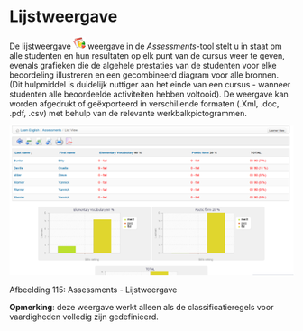 # Lijstweergave

De lijstweergave ![](../../.gitbook/assets/graphics201%20%283%29.png) weergave in de _Assessments_-tool stelt u in staat om alle studenten en hun resultaten op elk punt van de cursus weer te geven, evenals grafieken die de algehele prestaties van de studenten voor elke beoordeling illustreren en een gecombineerd diagram voor alle bronnen. \(Dit hulpmiddel is duidelijk nuttiger aan het einde van een cursus - wanneer studenten alle beoordeelde activiteiten hebben voltooid\). De weergave kan worden afgedrukt of geëxporteerd in verschillende formaten \(.Xml, .doc, .pdf, .csv\) met behulp van de relevante werkbalkpictogrammen.

![](../../.gitbook/assets/images141%20%284%29.png)

Afbeelding 115: Assessments - Lijstweergave

**Opmerking**: deze weergave werkt alleen als de classificatieregels voor vaardigheden volledig zijn gedefinieerd.

